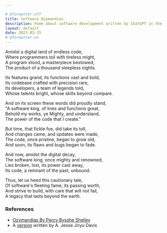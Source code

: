 ```yaml
---

# @formatter:off
title: Software Ozymandias
description: Poem about software development written by ChatGPT in the style of "Ozymandias"
layout: default
date: 2023-03-25
# @formatter:on
---
```


Amidst a digital land of endless code,\
Where programmers toil with tireless might,\
A program stood, a masterpiece bestowed,\
The product of a thousand sleepless nights.

Its features grand, its functions vast and bold,\
Its codebase crafted with precision rare,\
Its developers, a team of legends told,\
Whose talents bright, whose skills beyond compare.

And on its screen these words did proudly stand,\
"A software king, of lines and functions great,\
Behold my works, ye Mighty, and understand,\
The power of the code that I create."

But time, that fickle foe, did take its toll,\
And changes came, and updates were made,\
The code, once pristine, began to grow old,\
And soon, its flaws and bugs began to fade.

And now, amidst the digital decay,\
The software king, once mighty and renowned,\
Lies broken, lost, its power cast away,\
Its code, a remnant of the past, unbound.

Thus, let us heed this cautionary tale,\
Of software's fleeting fame, its passing worth,\
And strive to build, with care that will not fail,\
A legacy that lasts beyond the earth.

### References

* [Ozymandias By Percy Bysshe Shelley](https://www.poetryfoundation.org/poems/46565/ozymandias)
* A [version](https://x.com/jessejiryudavis/status/1848416115447202275) written by A. Jesse Jiryu Davis
